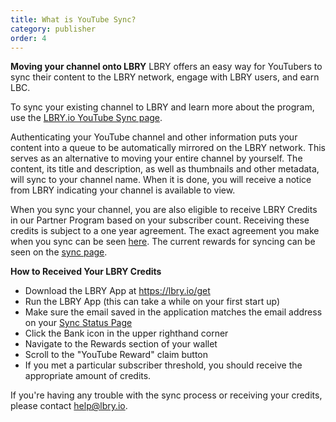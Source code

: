 ```yaml
---
title: What is YouTube Sync?
category: publisher
order: 4
---
```


**Moving your channel onto LBRY**
LBRY offers an easy way for YouTubers to sync their content to the LBRY network, engage with LBRY users, and earn LBC.

To sync your existing channel to LBRY and learn more about the program, use the [LBRY.io YouTube Sync page](https://lbry.io/youtube).

Authenticating your YouTube channel and other information puts your content into a queue to be automatically mirrored on the LBRY network. This serves as an alternative to moving your entire channel by yourself. The content, its title and description, as well as thumbnails and other metadata, will sync to your channel name. When it is done, you will receive a notice from LBRY indicating your channel is available to view.

When you sync your channel, you are also eligible to receive LBRY Credits in our Partner Program based on your subscriber count. Receiving these credits is subject to a one year agreement. The exact agreement you make when you sync can be seen [here](https://lbry.io/faq/youtube-terms). The current rewards for syncing can be seen on the [sync page](https://lbry.io/youtube/status).

**How to Received Your LBRY Credits**

- Download the LBRY App at https://lbry.io/get
- Run the LBRY App (this can take a while on your first start up)
- Make sure the email saved in the application matches the email address on your [Sync Status Page](https://lbry.io/youtube/status)
- Click the Bank icon in the upper righthand corner
- Navigate to the Rewards section of your wallet
- Scroll to the "YouTube Reward" claim button
- If you met a particular subscriber threshold, you should receive the appropriate amount of credits.

If you're having any trouble with the sync process or receiving your credits, please contact [help@lbry.io](mailto:help@lbry.io).


